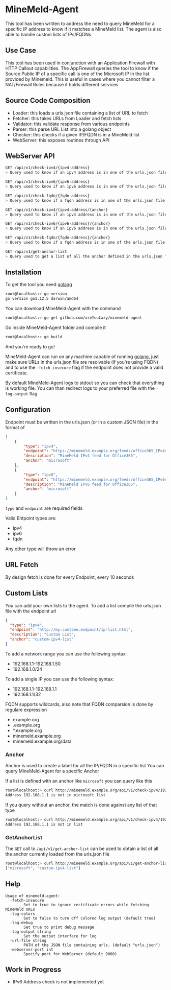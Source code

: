 # MineMeld-Agent

This tool has been written to address the need to query MineMeld for a specific IP address to know if it matches a MineMeld list.
The agent is also able to handle custom lists of IPs/FQDNs

## Use Case

This tool has been used in conjunction with an Application Firewall with HTTP Callout capabilities.
The AppFirewall queries the tool to know if the Source Public IP of a specific call is one of the Microsoft IP in the list provided by Minemeld.
This is useful in cases where you cannot filter a NAT/Firewall Rules because it holds different services

## Source Code Composition

- Loader: this loads a urls.json file containing a list of URL to fetch
- Fetcher: this takes URLs from Loader and fetch lists
- Validator: this validate response from various endpoints
- Parser: this parse URL List into a golang object
- Checker: this checks if a given IP/FQDN is in a MineMeld list
- WebServer: this exposes routines through API

## WebServer API

```bash
GET /api/v1/check-ipv4/{ipv4-address}
> Query used to know if an ipv4 address is in one of the urls.json file lists

GET /api/v1/check-ipv6/{ipv6-address}
> Query used to know if an ipv6 address is in one of the urls.json file lists

GET /api/v1/check-fqdn/{fqdn-address}
> Query used to know if a fqdn address is in one of the urls.json file lists

GET /api/v1/check-ipv4/{ipv4-address/{anchor}
> Query used to know if an ipv4 address is in one of the urls.json file lists with the given anchor

GET /api/v1/check-ipv6/{ipv6-address}/{anchor}
> Query used to know if an ipv6 address is in one of the urls.json file lists with the given anchor

GET /api/v1/check-fqdn/{fqdn-address}/{anchor}
> Query used to know if a fqdn address is in one of the urls.json file lists with the given anchor

GET /api/v1/get-anchor-list
> Query used to get a list of all the anchor defined in the urls.json file
```

## Installation

To get the tool you need [golang](https://golang.org/)

```bash
root@localhost:> go version
go version go1.12.5 darwin/amd64
```

You can download MineMeld-Agent with the command

```bash
root@localhost:> go get github.com/areYouLazy/minemeld-agent
```

Go inside MineMeld-Agent folder and compile it

```bash
root@localhost:> go build
```

And you\'re ready to go!

MineMeld-Agent can run on any machine capable of running [golang](https://golang.org/), just make sure URLs in the urls.json file are resolvable (if you\'re using FQDN) and to use the `-fetch-insecure` flag if the endpoint does not provide a valid certificate.

By default MineMeld-Agent logs to stdout so you can check that everything is working file.
You can than redirect logs to your preferred file with the `-log-output` flag

## Configuration

Endpoint must be written in the urls.json (or in a custom JSON file) in the format of

```json
[
    {
        "type": "ipv4",
        "endpoint": "https://minemeld.example.org/feeds/office365_IPv4s",
        "description": "MineMeld IPv4 feed for Office365",
        "anchor": "microsoft"
    },
    {
        "type": "ipv6",
        "endpoint": "https://minemeld.example.org/feeds/office365_IPv6s",
        "description": "MineMeld IPv6 feed for Office365",
        "anchor": "microsoft"
    }
]
```

`type` and `endpoint` are required fields

Valid Entpoint types are:

- ipv4
- ipv6
- fqdn

Any other type will throw an error

## URL Fetch

By design fetch is done for every Endpoint, every 10 seconds

## Custom Lists

You can add your own lists to the agent.
To add a list compile the urls.json file with the endpoint url

```json
{
  "type": "ipv4",
  "endpoint": "http://my.custome.endpoint/ip-list.html",
  "description": "Custom List",
  "anchor": "custom-ipv4-list"
}
```

To add a network range you can use the following syntax:

- 192.168.1.1-192.168.1.50
- 192.168.1.0/24

To add a single IP you can use the following syntax:

- 192.168.1.1-192.168.1.1
- 192.168.1.1/32

FQDN supports wildcards, also note that FQDN comparsion is done by regulare expression

- example.org
- .example.org
- *.example.org
- minemeld.example.org
- minemeld.example.org/data

### Anchor

Anchor is used to create a label for all the IP/FQDN in a specific list
You can query MineMeld-Agent for a specific Anchor

If a list is defined with an anchor like `microsoft` you can query like this

```bash
root@localhost:> curl http://minemeld.example.org/api/v1/check-ipv4/192.168.1.1/microsoft
Address 192.168.1.1 is not in microsoft list
```

If you query without an anchor, the match is done against any list of that type

```bash
root@localhost:> curl http://minemeld.example.org/api/v1/check-ipv4/192.168.1.1
Address 192.168.1.1 is not in list
```

### GetAnchorList

The `GET` call to `/api/v1/get-anchor-list` can be used to obtain a list of all the anchor currently loaded from the urls.json file

```bash
root@localhost:> curl http://minemeld.example.org/api/v1/get-anchor-list
["microsoft", "custom-ipv4-list"]
```

## Help

```text
Usage of minemeld-agent:
  -fetch-insecure
        Set to true to ignore certificate errors while fetching MineMeld URLs
  -log-colors
        Set to false to turn off colored log output (default true)
  -log-debug
        Set true to print debug message
  -log-output string
        Set the output interface for log
  -url-file string
        PATH of the JSON file containing urls. (default "urls.json")
  -webserver-port int
        Specify port for WebServer (default 9000)
```

## Work in Progress

- IPv6 Address check is not implemented yet
